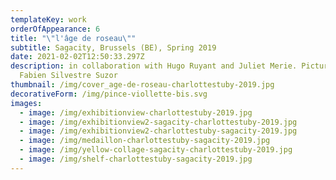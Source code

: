 ```yaml
---
templateKey: work
orderOfAppearance: 6
title: "\"l'âge de roseau\""
subtitle: Sagacity, Brussels (BE), Spring 2019
date: 2021-02-02T12:50:33.297Z
description: in collaboration with Hugo Ruyant and Juliet Merie. Pictures by
  Fabien Silvestre Suzor
thumbnail: /img/cover_age-de-roseau-charlottestuby-2019.jpg
decorativeForm: /img/pince-viollette-bis.svg
images:
  - image: /img/exhibitionview-charlottestuby-2019.jpg
  - image: /img/exhibitionview2-sagacity-charlottestuby-2019.jpg
  - image: /img/exhibitionview2-charlottestuby-sagacity-2019.jpg
  - image: /img/medaillon-charlottestuby-sagacity-2019.jpg
  - image: /img/yellow-collage-sagacity-charlottestuby-2019.jpg
  - image: /img/shelf-charlottestuby-sagacity-2019.jpg
---
```

